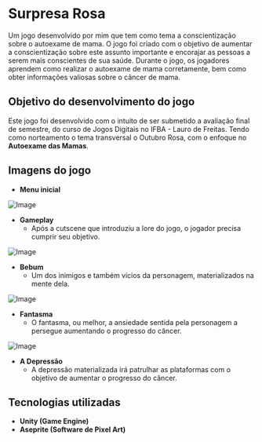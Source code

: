 # Surpresa Rosa

Um jogo desenvolvido por mim que tem como tema a conscientização sobre o autoexame de mama. O jogo foi criado com o objetivo de aumentar a conscientização sobre este assunto importante e encorajar as pessoas a serem mais conscientes de sua saúde. Durante o jogo, os jogadores aprendem como realizar o autoexame de mama corretamente, bem como obter informações valiosas sobre o câncer de mama.

## Objetivo do desenvolvimento do jogo

Este jogo foi desenvolvido com o intuito de ser submetido a avaliação final de semestre, do curso de Jogos Digitais no IFBA - Lauro de Freitas. Tendo como norteamento o tema transversal o Outubro Rosa, com o enfoque no **Autoexame das Mamas**.

## Imagens do jogo

- **Menu inicial**
  
![Image](./Docs/Images/Inicio.png)

- **Gameplay**
  - Após a cutscene que introduziu a lore do jogo, o jogador precisa cumprir seu objetivo.
  
![Image](./Docs/Images/Bebum.png)

- **Bebum**
  - Um dos inimigos e também vícios da personagem, materializados na mente dela.

![Image](./Docs/Images/Shaigai.png)

- **Fantasma**
  - O fantasma, ou melhor, a ansiedade sentida pela personagem a persegue aumentando o progresso do câncer.

![Image](./Docs/Images/Bart.png)

- **A Depressão**
  - A depressão materializada irá patrulhar as plataformas com o objetivo de aumentar o progresso do câncer.


## Tecnologias utilizadas

- **Unity (Game Engine)**
- **Aseprite (Software de Pixel Art)**
